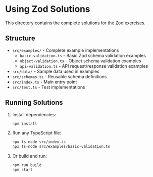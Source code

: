 # Using Zod Solutions

This directory contains the complete solutions for the Zod exercises.

## Structure

- `src/examples/` - Complete example implementations
  - `basic-validation.ts` - Basic Zod schema validation examples
  - `object-validation.ts` - Object schema validation examples
  - `api-validation.ts` - API request/response validation examples
- `src/data/` - Sample data used in examples
- `src/schemas.ts` - Reusable schema definitions
- `src/index.ts` - Main entry point
- `src/test.ts` - Test implementations

## Running Solutions

1. Install dependencies:
   ```bash
   npm install
   ```

2. Run any TypeScript file:
   ```bash
   npx ts-node src/index.ts
   npx ts-node src/examples/basic-validation.ts
   ```

3. Or build and run:
   ```bash
   npm run build
   npm start
   ```
